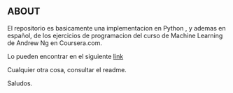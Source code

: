## ABOUT

El repositorio es basicamente una implementacion en Python , y ademas en español, de los ejercicios de programacion del curso
de Machine Learning de Andrew Ng en Coursera.com.

Lo pueden encontrar en el siguiente [link](https://www.coursera.org/learn/machine-learning)

Cualquier otra cosa, consultar el readme.

Saludos.
